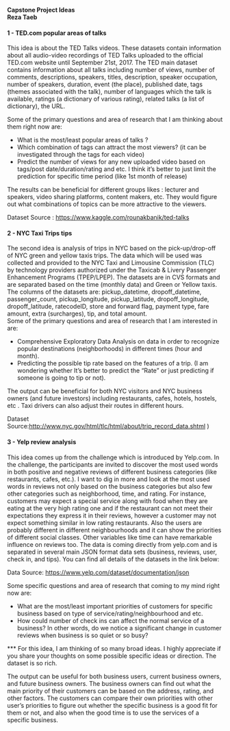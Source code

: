 

**Capstone Project Ideas**     
**Reza Taeb**



#### 1 - TED.com popular areas of talks
  
This idea is about the TED Talks videos. These datasets contain information about all audio-video recordings of TED Talks uploaded to the official TED.com website until September 21st, 2017. The TED main dataset contains information about all talks including number of views, number of comments, descriptions, speakers, titles, description, speaker occupation, number of speakers, duration, event (the place), published date, tags (themes associated with the talk), number of languages which the talk is available, ratings (a dictionary of various rating), related talks (a list of dictionary), the URL. 

Some of the primary questions and area of research that I am thinking about them right now are: 
* What is the most/least popular areas of talks ?
* Which combination of tags can attract the most viewers? (it can be investigated through the tags for each video)
* Predict the number of views for any new uploaded video based on tags/post date/duration/rating and etc. I think it’s better to just limit the prediction for specific time period (like 1st month of release) 

The results can be beneficial for different groups likes : lecturer and speakers, video sharing platforms, content makers, etc. They would figure out what combinations of topics can be more attractive to the viewers.  

Dataset Source : https://www.kaggle.com/rounakbanik/ted-talks



#### 2 -  NYC Taxi Trips tips 

The second idea is analysis of trips in NYC based on the pick-up/drop-off of NYC  green and yellow taxis trips. The data which will be used was collected and provided to the NYC Taxi and Limousine Commission (TLC) by technology providers authorized under the Taxicab & Livery Passenger Enhancement Programs (TPEP/LPEP). The datasets are in CVS formats and are separated based on the time (monthly data) and Green or Yellow taxis. The columns of the datasets are: pickup_datetime, dropoff_datetime, passenger_count, pickup_longitude, pickup_latitude, dropoff_longitude, dropoff_latitude, ratecodeID, store and forward flag, payment type, fare amount, extra (surcharges), tip, and total amount. 	 
Some of the primary questions and area of research that I am interested in are: 
* Comprehensive Exploratory Data Analysis on data in order to recognize popular destinations (neighborhoods) in different times (hour and month). 
* Predicting the possible tip rate based on the features of a trip. (I am wondering whether It’s better to predict the “Rate” or just predicting if someone is going to tip or not).  

The output can be beneficial for both NYC visitors and NYC business owners (and future investors) including restaurants, cafes, hotels, hostels, etc . Taxi drivers can also adjust their routes in different hours. 


Dataset Source:http://www.nyc.gov/html/tlc/html/about/trip_record_data.shtml ) 


#### 3 - Yelp review analysis 

This idea comes up from the challenge which is introduced by Yelp.com. In the challenge, the participants are invited to discover the most used words in both positive and negative reviews of different business categories (like restaurants, cafes, etc.). I want to dig in more and look at the most used words in reviews not only based on the business categories but also few other categories such as neighborhood, time, and rating. For instance, customers may expect a special service along with food when they are eating at the very high rating one and if the restaurant can not meet their expectations they express it in their reviews, however a customer may not expect something similar in low rating restaurants. Also the users are probably different in different neighbourhoods and it can show the priorities of different social classes.  Other variables like time can have remarkable influence on reviews too. 
The data is coming directly from yelp.com and is separated in several main JSON format data sets (business, reviews, user, check in, and tips). You can find all details of the datasets in the link below: 


Data Source: https://www.yelp.com/dataset/documentation/json


Some specific questions and area of research that coming to my mind right now are: 

* What are the most/least important priorities of customers for specific business based on type of service/rating/neighbourhood and etc. 
* How could number of check ins can affect the normal service of a business? In other words, do we notice a significant change in customer reviews when business is so quiet or so busy? 

*** For this idea, I am thinking of so many broad ideas. I highly appreciate if you share your thoughts on some possible specific ideas or direction. The dataset is so rich.  



The output can be useful for both business users, current business owners, and future business owners. The business owners can find out what the main priority of their customers can be based on the address, rating, and other factors. The customers can compare their own priorities with other user’s priorities to figure out whether the specific business is a good fit for them or not, and also when the good time is to use the services of a specific business. 
